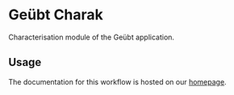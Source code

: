 # Geübt Charak

Characterisation module of the Geübt application.

## Usage

The documentation for this workflow is hosted on our [homepage](https://nrw-geubt.github.io/geuebt-charak/).
